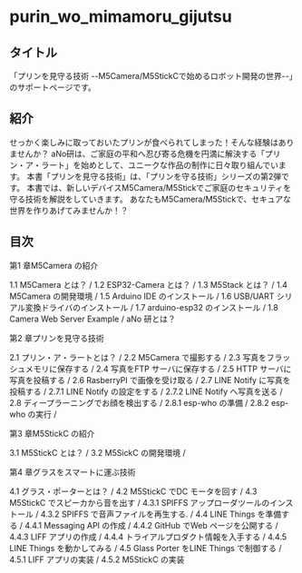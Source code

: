 # purin_wo_mimamoru_gijutsu




## タイトル  
「プリンを見守る技術 --M5Camera/M5StickCで始めるロボット開発の世界--」のサポートページです。

## 紹介
せっかく楽しみに取っておいたプリンが食べられてしまった！そんな経験はありませんか？
aNo研は、ご家庭の平和へ忍び寄る危機を円満に解決する「プリン・ア・ラート」を始めとして、ユニークな作品の制作に日々取り組んでいます。
本書「プリンを見守る技術」は、「プリンを守る技術」シリーズの第2弾です。
本書では、新しいデバイスM5Camera/M5Stickでご家庭のセキュリティを守る技術を解説をしていきます。
あなたもM5Camera/M5Stickで、セキュアな世界を作りあげてみませんか！？

## 目次  
第1 章M5Camera の紹介 

 1.1 M5Camera とは？ / 1.2 ESP32-Camera とは？ / 1.3 M5Stack とは？ / 1.4 M5Camera の開発環境 / 1.5 Arduino IDE のインストール / 1.6 USB/UART シリアル変換ドライバのインストール / 1.7 arduino-esp32 のインストール / 1.8 Camera Web Server Example / aNo 研とは？

第2 章プリンを見守る技術

2.1 プリン・ア・ラートとは？ / 2.2 M5Camera で撮影する / 2.3 写真をフラッシュメモリに保存する / 2.4 写真をFTP サーバに保存する / 2.5 HTTP サーバに写真を投稿する / 2.6 RasberryPI で画像を受け取る / 2.7 LINE Notify に写真を投稿する / 2.7.1 LINE Notify の設定をする / 2.7.2 LINE Notify へ写真を送る / 2.8 ディープラーニングでお顔を検出する / 2.8.1 esp-who の準備 / 2.8.2 esp-who の実行 /

第3 章M5StickC の紹介 

3.1 M5StickC とは？ / 3.2 M5SickC の開発環境 /

第4 章グラスをスマートに運ぶ技術 

4.1 グラス・ポーターとは？ / 4.2 M5StickC でDC モータを回す / 4.3 M5StickC でスピーカから音を出す / 4.3.1 SPIFFS アップローダツールのインストール / 4.3.2 SPIFFS で音声ファイルを再生する. / 4.4 LINE Things を準備する / 4.4.1 Messaging API の作成 / 4.4.2 GitHub でWeb ページを公開する / 4.4.3 LIFF アプリの作成 / 4.4.4 トライアルプロダクト情報を入手する / 4.4.5 LINE Things を動かしてみる / 4.5 Glass Porter をLINE Things で制御する / 4.5.1 LIFF アプリの実装 / 4.5.2 M5StickC の実装 

